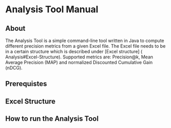 # Analysis Tool Manual

## About
The Analysis Tool is a simple command-line tool written in Java to compute different precision metrics from a given Excel file. The Excel file needs to be in a certain structure which is described under [Excel structure] (
Analysis#Excel-Structure). Supported metrics are: Precision@k, Mean Average Precision (MAP) and normalized Discounted Cumulative Gain (nDCG).

## Prerequistes

## Excel Structure

## How to run the Analysis Tool 
